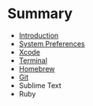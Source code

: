 # Summary

* [Introduction](README.md)
* [System Preferences](system_preferences/README.md)
* [Xcode](xcode/README.md)
* [Terminal](terminal/README.md)
* [Homebrew](homebrew/README.md)
* [Git](git/README.md)
* Sublime Text
* Ruby

